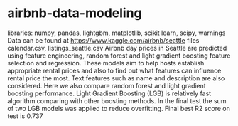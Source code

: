# airbnb-data-modeling
libraries: numpy, pandas, lightgbm, matplotlib, scikit learn, scipy, warnings
Data can be found at https://www.kaggle.com/airbnb/seattle files calendar.csv, listings_seattle.csv
Airbnb day prices in Seattle are predicted using feature engineering, random forest and light gradient boosting feature selection and regression. These models aim to help hosts establish appropriate rental prices and also to find out what features can influence rental price the most. Text features such as name and description are also considered. 
Here we also compare random forest and light gradient boosting performance. Light Gradient Boosting (LGB) is relatively fast algorithm comparing with other boosting methods. In the final test the sum of two LGB models was applied to reduce overfitting. Final best R2 score on test is 0.737
